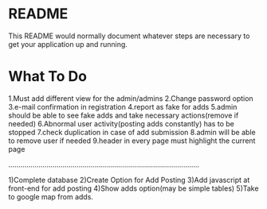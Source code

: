 # README #

This README would normally document whatever steps are necessary to get your application up and running.

# What To Do #

1.Must add different view for the admin/admins
2.Change password option
3.e-mail confirmation in registration
4.report as fake for adds
5.admin should be able to see fake adds and take necessary actions(remove if needed)
6.Abnormal user activity(posting adds constantly) has to be stopped
7.check duplication in case of add submission
8.admin will be able to remove user if needed
9.header in every page must highlight the current page

...............................................................................................

1)Complete database
2)Create Option for Add Posting
3)Add javascript at front-end for add posting
4)Show adds option(may be simple tables)
5)Take to google map from adds.
